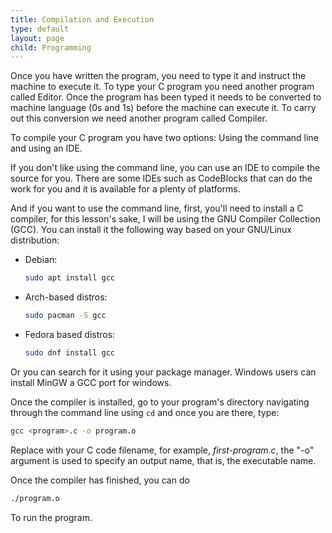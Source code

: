```yaml
---
title: Compilation and Execution
type: default
layout: page
child: Programming
---
```


Once you have written the program, you need to type it and instruct the machine
to execute it. To type your C program you need another program called Editor.
Once the program has been typed it needs to be converted to machine language (0s
and 1s) before the machine can execute it. To carry out this conversion we need
another program called Compiler.

To compile your C program you have two options: Using the command line and using
an IDE.

If you don't like using the command line, you can use an IDE to compile the
source for you. There are some IDEs such as CodeBlocks that can do the work for
you and it is available for a plenty of platforms.

And if you want to use the command line, first, you'll need to install a C
compiler, for this lesson's sake, I will be using the GNU Compiler Collection
(GCC). You can install it the following way based on your GNU/Linux
distribution:

- Debian:

  ```bash
  sudo apt install gcc
  ```

- Arch-based distros:

  ```bash
  sudo pacman -S gcc
  ```

- Fedora based distros:

  ```bash
  sudo dnf install gcc
  ```

Or you can search for it using your package manager. Windows users can install
MinGW a GCC port for windows.

Once the compiler is installed, go to your program's directory navigating
through the command line using `cd` and once you are there, type:

```bash
gcc <program>.c -o program.o
```

Replace _<program>_ with your C code filename, for example, _first-program.c_,
the "-o" argument is used to specify an output name, that is, the executable
name.

Once the compiler has finished, you can do

```bash
./program.o
```

To run the program.

